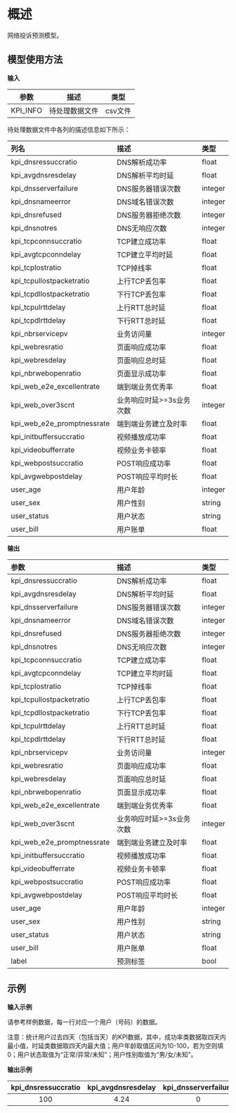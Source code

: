 **概述** 
====
网络投诉预测模型。

**模型使用方法**
----
**输入**  

| 参数 | 描述 | 类型 |
| :-----: | :-----: | :-----: |
| KPI_INFO | 待处理数据文件 | csv文件 | 

待处理数据文件中各列的描述信息如下所示： 

| 列名 | 描述 | 类型 |
| :----- | :----- | :----- |
| kpi_dnsressuccratio | DNS解析成功率 | float | 
| kpi_avgdnsresdelay | DNS解析平均时延 | float |
| kpi_dnsserverfailure | DNS服务器错误次数 | integer |
| kpi_dnsnameerror | DNS域名错误次数 | integer |
| kpi_dnsrefused | DNS服务器拒绝次数 | integer |
| kpi_dnsnotres | DNS无响应次数 | integer |
| kpi_tcpconnsuccratio | TCP建立成功率 | float |
| kpi_avgtcpconndelay | TCP建立平均时延 | float |
| kpi_tcplostratio | TCP掉线率 | float |
| kpi_tcpullostpacketratio | 上行TCP丢包率 | float |
| kpi_tcpdllostpacketratio | 下行TCP丢包率 | float |
| kpi_tcpulrttdelay | 上行RTT总时延 | float |
| kpi_tcpdlrttdelay | 下行RTT总时延 | float |
| kpi_nbrservicepv | 业务访问量 | integer |
| kpi_webresratio | 页面响应成功率 | float |
| kpi_webresdelay | 页面响应总时延 | float |
| kpi_nbrwebopenratio | 页面显示成功率 | float |
| kpi_web_e2e_excellentrate | 端到端业务优秀率 | float |
| kpi_web_over3scnt | 业务响应时延>=3s业务次数 | integer |
| kpi_web_e2e_promptnessrate | 端到端业务建立及时率 | float |
| kpi_initbuffersuccratio | 视频播放成功率 | float |
| kpi_videobufferrate | 视频业务卡顿率 | float |
| kpi_webpostsuccratio | POST响应成功率 | float |
| kpi_avgwebpostdelay | POST响应平均时长 | float |
| user_age | 用户年龄 | integer |
| user_sex | 用户性别 | string |
| user_status | 用户状态 | string |
| user_bill | 用户账单 | float |

**输出** 

| 参数 | 描述 | 类型 |
| :----- | :----- | :----- |
| kpi_dnsressuccratio | DNS解析成功率 | float | 
| kpi_avgdnsresdelay | DNS解析平均时延 | float |
| kpi_dnsserverfailure | DNS服务器错误次数 | integer |
| kpi_dnsnameerror | DNS域名错误次数 | integer |
| kpi_dnsrefused | DNS服务器拒绝次数 | integer |
| kpi_dnsnotres | DNS无响应次数 | integer |
| kpi_tcpconnsuccratio | TCP建立成功率 | float |
| kpi_avgtcpconndelay | TCP建立平均时延 | float |
| kpi_tcplostratio | TCP掉线率 | float |
| kpi_tcpullostpacketratio | 上行TCP丢包率 | float |
| kpi_tcpdllostpacketratio | 下行TCP丢包率 | float |
| kpi_tcpulrttdelay | 上行RTT总时延 | float |
| kpi_tcpdlrttdelay | 下行RTT总时延 | float |
| kpi_nbrservicepv | 业务访问量 | integer |
| kpi_webresratio | 页面响应成功率 | float |
| kpi_webresdelay | 页面响应总时延 | float |
| kpi_nbrwebopenratio | 页面显示成功率 | float |
| kpi_web_e2e_excellentrate | 端到端业务优秀率 | float |
| kpi_web_over3scnt | 业务响应时延>=3s业务次数 | integer |
| kpi_web_e2e_promptnessrate | 端到端业务建立及时率 | float |
| kpi_initbuffersuccratio | 视频播放成功率 | float |
| kpi_videobufferrate | 视频业务卡顿率 | float |
| kpi_webpostsuccratio | POST响应成功率 | float |
| kpi_avgwebpostdelay | POST响应平均时长 | float |
| user_age | 用户年龄 | integer |
| user_sex | 用户性别 | string |
| user_status | 用户状态 | string |
| user_bill | 用户账单 | float |
| label | 预测标签 | bool |

**示例** 
----
**输入示例** 

请参考样例数据，每一行对应一个用户（号码）的数据。 

注意：统计用户过去四天（包括当天）的KPI数据，其中，成功率类数据取四天内最小值，时延类数据取四天内最大值；用户年龄取值区间为10-100，若为空则填0；用户状态取值为“正常/异常/未知”；用户性别取值为“男/女/未知”。

**输出示例** 

| kpi_dnsressuccratio | kpi_avgdnsresdelay | kpi_dnsserverfailure | kpi_dnsnameerror | ...... | label |
| :-------: | :-------: | :-------: | :-------: | :-------: | :-------: |
| 100 | 4.24 | 0 | 0 | ...... | 0 |

